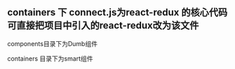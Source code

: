 
## containers 下 connect.js为react-redux 的核心代码 可直接把项目中引入的react-redux改为该文件


components目录下为Dumb组件  

containers 目录下为smart组件  

